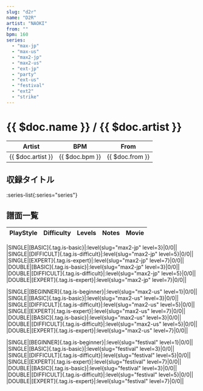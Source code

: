 ```yaml
---
slug: "d2r"
name: "D2R"
artist: "NAOKI"
from: ""
bpm: 160
series:
  - "max-jp"
  - "max-us"
  - "max2-jp"
  - "max2-us"
  - "ext-jp"
  - "party"
  - "ext-us"
  - "festival"
  - "ext2"
  - "strike"
---
```


# {{ $doc.name }} / {{ $doc.artist }}

|Artist|BPM|From|
|------|---|----|
|{{ $doc.artist }}|{{ $doc.bpm }}|{{ $doc.from }}|

## 収録タイトル

:series-list{:series="series"}

## 譜面一覧

|PlayStyle|Difficulty|Levels|Notes|Movie|
|---------|----------|------|-----|-----|
<!-- max2-jp -->
|SINGLE|[BASIC]{.tag.is-basic}|:level{slug="max2-jp" level=3}|0/0||
|SINGLE|[DIFFICULT]{.tag.is-difficult}|:level{slug="max2-jp" level=5}|0/0||
|SINGLE|[EXPERT]{.tag.is-expert}|:level{slug="max2-jp" level=7}|0/0||
|DOUBLE|[BASIC]{.tag.is-basic}|:level{slug="max2-jp" level=3}|0/0||
|DOUBLE|[DIFFICULT]{.tag.is-difficult}|:level{slug="max2-jp" level=5}|0/0||
|DOUBLE|[EXPERT]{.tag.is-expert}|:level{slug="max2-jp" level=7}|0/0||
<!-- max2-us -->
|SINGLE|[BEGINNER]{.tag.is-beginner}|:level{slug="max2-us" level=1}|0/0||
|SINGLE|[BASIC]{.tag.is-basic}|:level{slug="max2-us" level=3}|0/0||
|SINGLE|[DIFFICULT]{.tag.is-difficult}|:level{slug="max2-us" level=5}|0/0||
|SINGLE|[EXPERT]{.tag.is-expert}|:level{slug="max2-us" level=7}|0/0||
|DOUBLE|[BASIC]{.tag.is-basic}|:level{slug="max2-us" level=3}|0/0||
|DOUBLE|[DIFFICULT]{.tag.is-difficult}|:level{slug="max2-us" level=5}|0/0||
|DOUBLE|[EXPERT]{.tag.is-expert}|:level{slug="max2-us" level=7}|0/0||
<!-- festival -->
|SINGLE|[BEGINNER]{.tag.is-beginner}|:level{slug="festival" level=1}|0/0||
|SINGLE|[BASIC]{.tag.is-basic}|:level{slug="festival" level=3}|0/0||
|SINGLE|[DIFFICULT]{.tag.is-difficult}|:level{slug="festival" level=5}|0/0||
|SINGLE|[EXPERT]{.tag.is-expert}|:level{slug="festival" level=7}|0/0||
|DOUBLE|[BASIC]{.tag.is-basic}|:level{slug="festival" level=3}|0/0||
|DOUBLE|[DIFFICULT]{.tag.is-difficult}|:level{slug="festival" level=5}|0/0||
|DOUBLE|[EXPERT]{.tag.is-expert}|:level{slug="festival" level=7}|0/0||

